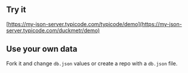 ## Try it

[https://my-json-server.typicode.com/typicode/demo](https://my-json-server.typicode.com/duckmetr/demo)

## Use your own data

Fork it and change `db.json` values or create a repo with a `db.json` file.
